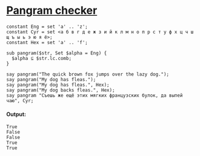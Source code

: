 [1]: http://rosettacode.org/wiki/Pangram_checker

# [Pangram checker][1]

```perl6
constant Eng = set 'a' .. 'z';
constant Cyr = set <а б в г д е ж з и й к л м н о п р с т у ф х ц ч ш щ ъ ы ь э ю я ё>;
constant Hex = set 'a' .. 'f';
 
sub pangram($str, Set $alpha = Eng) {
  $alpha ⊆ $str.lc.comb;
}
 
say pangram("The quick brown fox jumps over the lazy dog.");
say pangram("My dog has fleas.");
say pangram("My dog has fleas.", Hex);
say pangram("My dog backs fleas.", Hex);
say pangram "Съешь же ещё этих мягких французских булок, да выпей чаю", Cyr;
```

#### Output:
```
True
False
False
True
True
```